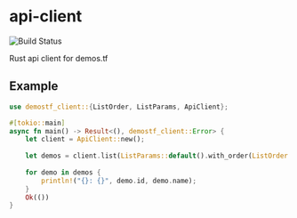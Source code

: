 # api-client

![Build Status](https://github.com/demostf/api-client/workflows/CI/badge.svg)

Rust api client for demos.tf

## Example

```rust
use demostf_client::{ListOrder, ListParams, ApiClient};

#[tokio::main]
async fn main() -> Result<(), demostf_client::Error> {
    let client = ApiClient::new();
    
    let demos = client.list(ListParams::default().with_order(ListOrder::Ascending), 1).await?;
    
    for demo in demos {
        println!("{}: {}", demo.id, demo.name);
    }
    Ok(())
}
```